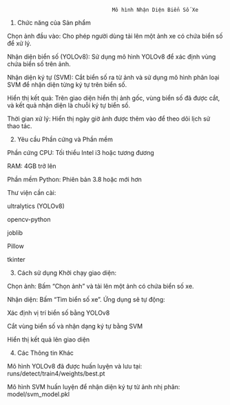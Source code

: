                                       Mô hình Nhận Diện Biển Số Xe
1. Chức năng của Sản phẩm

Chọn ảnh đầu vào: Cho phép người dùng tải lên một ảnh xe có chứa biển số để xử lý.

Nhận diện biển số (YOLOv8): Sử dụng mô hình YOLOv8 để xác định vùng chứa biển số trên ảnh.

Nhận diện ký tự (SVM): Cắt biển số ra từ ảnh và sử dụng mô hình phân loại SVM để nhận diện từng ký tự trên biển số.

Hiển thị kết quả: Trên giao diện hiển thị ảnh gốc, vùng biển số đã được cắt, và kết quả nhận diện là chuỗi ký tự biển số.

Thời gian xử lý: Hiển thị ngày giờ ảnh được thêm vào để theo dõi lịch sử thao tác.

2. Yêu cầu Phần cứng và Phần mềm

Phần cứng
CPU: Tối thiểu Intel i3 hoặc tương đương

RAM: 4GB trở lên

Phần mềm
Python: Phiên bản 3.8 hoặc mới hơn

Thư viện cần cài:

ultralytics (YOLOv8)

opencv-python

joblib

Pillow

tkinter

3. Cách sử dụng
Khởi chạy giao diện:

Chọn ảnh: Bấm “Chọn ảnh” và tải lên một ảnh có chứa biển số xe.

Nhận diện: Bấm “Tìm biển số xe”. Ứng dụng sẽ tự động:

Xác định vị trí biển số bằng YOLOv8

Cắt vùng biển số và nhận dạng ký tự bằng SVM

Hiển thị kết quả lên giao diện

4. Các Thông tin Khác

Mô hình YOLOv8 đã được huấn luyện và lưu tại: runs/detect/train4/weights/best.pt

Mô hình SVM huấn luyện để nhận diện ký tự từ ảnh nhị phân: model/svm_model.pkl

